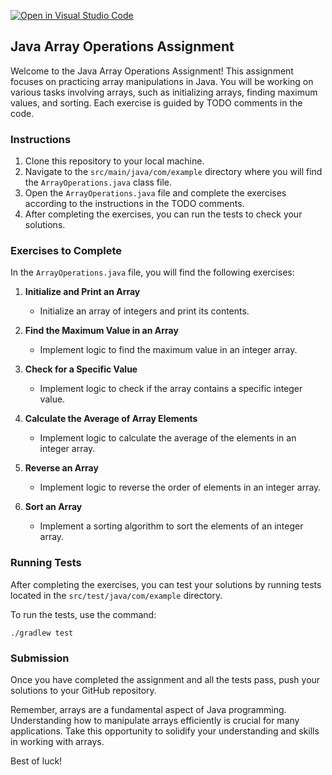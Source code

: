 [![Open in Visual Studio Code](https://classroom.github.com/assets/open-in-vscode-718a45dd9cf7e7f842a935f5ebbe5719a5e09af4491e668f4dbf3b35d5cca122.svg)](https://classroom.github.com/online_ide?assignment_repo_id=12980151&assignment_repo_type=AssignmentRepo)
## Java Array Operations Assignment

Welcome to the Java Array Operations Assignment! This assignment focuses on practicing array manipulations in Java. You will be working on various tasks involving arrays, such as initializing arrays, finding maximum values, and sorting. Each exercise is guided by TODO comments in the code.

### Instructions

1. Clone this repository to your local machine.
2. Navigate to the `src/main/java/com/example` directory where you will find the `ArrayOperations.java` class file.
3. Open the `ArrayOperations.java` file and complete the exercises according to the instructions in the TODO comments.
4. After completing the exercises, you can run the tests to check your solutions.

### Exercises to Complete

In the `ArrayOperations.java` file, you will find the following exercises:

1. **Initialize and Print an Array**
   - Initialize an array of integers and print its contents.

2. **Find the Maximum Value in an Array**
   - Implement logic to find the maximum value in an integer array.

3. **Check for a Specific Value**
   - Implement logic to check if the array contains a specific integer value.

4. **Calculate the Average of Array Elements**
   - Implement logic to calculate the average of the elements in an integer array.

5. **Reverse an Array**
   - Implement logic to reverse the order of elements in an integer array.

6. **Sort an Array**
   - Implement a sorting algorithm to sort the elements of an integer array.

### Running Tests

After completing the exercises, you can test your solutions by running tests located in the `src/test/java/com/example` directory.

To run the tests, use the command:

```
./gradlew test
```

### Submission

Once you have completed the assignment and all the tests pass, push your solutions to your GitHub repository.

Remember, arrays are a fundamental aspect of Java programming. Understanding how to manipulate arrays efficiently is crucial for many applications. Take this opportunity to solidify your understanding and skills in working with arrays.

Best of luck!